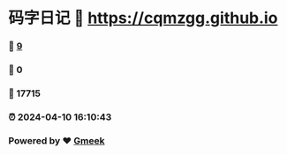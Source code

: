 # 码字日记 :link: https://cqmzgg.github.io 
### :page_facing_up: [9](https://cqmzgg.github.io/tag.html) 
### :speech_balloon: 0 
### :hibiscus: 17715 
### :alarm_clock: 2024-04-10 16:10:43 
### Powered by :heart: [Gmeek](https://github.com/Meekdai/Gmeek)
